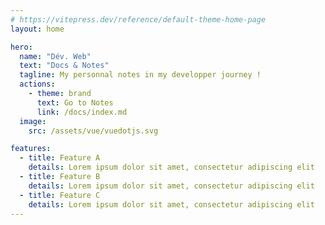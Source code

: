 ```yaml
---
# https://vitepress.dev/reference/default-theme-home-page
layout: home

hero:
  name: "Dév. Web"
  text: "Docs & Notes"
  tagline: My personnal notes in my developper journey !
  actions:
    - theme: brand
      text: Go to Notes
      link: /docs/index.md
  image:
    src: /assets/vue/vuedotjs.svg

features:
  - title: Feature A
    details: Lorem ipsum dolor sit amet, consectetur adipiscing elit
  - title: Feature B
    details: Lorem ipsum dolor sit amet, consectetur adipiscing elit
  - title: Feature C
    details: Lorem ipsum dolor sit amet, consectetur adipiscing elit
---
```


